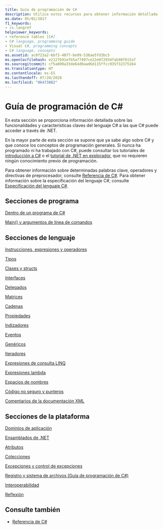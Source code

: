 ```yaml
---
title: Guía de programación de C#
description: Utilice estos recursos para obtener información detallada sobre las funcionalidades y características claves del lenguaje C# a las que C# puede acceder a través de .NET.
ms.date: 05/02/2017
f1_keywords:
- cs.langref
helpviewer_keywords:
- reference tables [C#]
- C# language, programming guide
- Visual C#, programming concepts
- C# language, concepts
ms.assetid: ac0f23a2-6bf3-4077-be99-538ae5fd3bc5
ms.openlocfilehash: e2127b91efb5a77497ce22e0f2934fab98f015af
ms.sourcegitcommit: cf5a800a33de64d0aad6d115ffcc935f32375164
ms.translationtype: HT
ms.contentlocale: es-ES
ms.lasthandoff: 07/20/2020
ms.locfileid: "86473882"
---
```

# <a name="c-programming-guide"></a>Guía de programación de C#

En esta sección se proporciona información detallada sobre las funcionalidades y características claves del lenguaje C# a las que C# puede acceder a través de .NET.  
  
 En la mayor parte de esta sección se supone que ya sabe algo sobre C# y que conoce los conceptos de programación generales. Si nunca ha programado ni ha trabajado con C#, puede consultar los tutoriales de [introducción a C#](../tutorials/intro-to-csharp/index.md) o el [tutorial de .NET en explorador](https://dotnet.microsoft.com/learn/dotnet/in-browser-tutorial/1), que no requieren ningún conocimiento previo de programación.  
  
 Para obtener información sobre determinadas palabras clave, operadores y directivas de preprocesador, consulte [Referencia de C#](../language-reference/index.md). Para obtener información sobre la especificación del lenguaje C#, consulte [Especificación del lenguaje C#](/dotnet/csharp/language-reference/language-specification/introduction).  
  
## <a name="program-sections"></a>Secciones de programa

[Dentro de un programa de C#](./inside-a-program/index.md)  
  
[Main() y argumentos de línea de comandos](./main-and-command-args/index.md)  

## <a name="language-sections"></a>Secciones de lenguaje

[Instrucciones, expresiones y operadores](./statements-expressions-operators/index.md)  

 [Tipos](./types/index.md)  

 [Clases y structs](./classes-and-structs/index.md)  
  
 [Interfaces](./interfaces/index.md)  

 [Delegados](./delegates/index.md)  

 [Matrices](./arrays/index.md)  
  
 [Cadenas](./strings/index.md)  
  
 [Propiedades](./classes-and-structs/properties.md)  
  
 [Indizadores](./indexers/index.md)  
  
 [Eventos](./events/index.md)  
  
 [Genéricos](./generics/index.md)  
  
 [Iteradores](./concepts/iterators.md)
  
 [Expresiones de consulta LINQ](../linq/index.md)  
  
 [Expresiones lambda](./statements-expressions-operators/lambda-expressions.md)  
  
 [Espacios de nombres](./namespaces/index.md)  
  
 [Código no seguro y punteros](./unsafe-code-pointers/index.md)  
  
 [Comentarios de la documentación XML](./xmldoc/index.md)  
  
## <a name="platform-sections"></a>Secciones de la plataforma

 [Dominios de aplicación](../../framework/app-domains/application-domains.md)  
  
 [Ensamblados de .NET](../../standard/assembly/index.md)  
  
 [Atributos](./concepts/attributes/index.md)  
  
 [Colecciones](./concepts/collections.md)  
  
 [Excepciones y control de excepciones](./exceptions/index.md)  
  
 [Registro y sistema de archivos (Guía de programación de C#)](./file-system/index.md)  
  
 [Interoperabilidad](./interop/index.md)  
  
 [Reflexión](./concepts/reflection.md)  
  
## <a name="see-also"></a>Consulte también

- [Referencia de C#](../language-reference/index.md)

